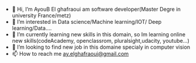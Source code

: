 - 👋 Hi, I’m AyouB El ghafraoui am software developer(Master Degre in university France/metz)
- 👀 I’m interested in Data science/Machine learning/IOT/ Deep learning/Data....
- 🌱 I’m currently learning new skills in this domain, so Im learning online new skills(codeAcademy, openclassrom, pluralsight,udacity, youtube...)
- 💞️ I’m looking to find new job in this domaine specialy in computer vision
- 📫 How to reach me ay.elghafraoui@gmail.com

<!---
bbouya/bbouya is a ✨ special ✨ repository because its `README.md` (this file) appears on your GitHub profile.
You can click the Preview link to take a look at your changes.
--->
